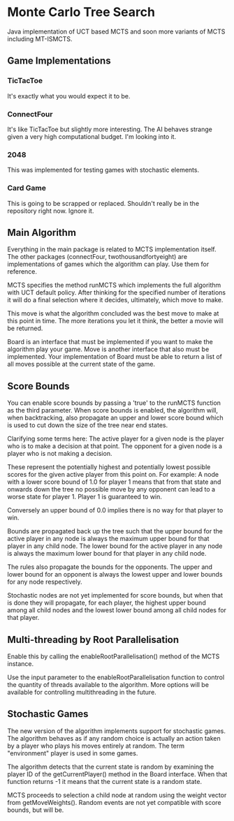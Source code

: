 # Monte Carlo Tree Search
Java implementation of UCT based MCTS and soon more variants of
MCTS including MT-ISMCTS.

## Game Implementations

### TicTacToe
It's exactly what you would expect it to be.

### ConnectFour
It's like TicTacToe but slightly more interesting. The AI behaves
strange given a very high computational budget. I'm looking into it.

### 2048
This was implemented for testing games with stochastic elements.

### Card Game
This is going to be scrapped or replaced. Shouldn't really be
in the repository right now. Ignore it.

## Main Algorithm
Everything in the main package is related to MCTS implementation
itself. The other packages (connectFour, twothousandfortyeight) 
are implementations of games which the algorithm can play. 
Use them for reference. 

MCTS specifies the method runMCTS which implements the 
full algorithm with UCT default policy. After thinking for
the specified number of iterations it will do a final selection
where it decides, ultimately, which move to make.

This move is what the algorithm concluded was the best move
to make at this point in time. The more iterations you
let it think, the better a movie will be returned.

Board is an interface that must be implemented if you want
to make the algorithm play your game. Move is another 
interface that also must be implemented. Your implementation
of Board must be able to return a list of all moves
possible at the current state of the game.

## Score Bounds
You can enable score bounds by passing a 'true' to
the runMCTS function as the third parameter. When score
bounds is enabled, the algorithm will, when backtracking,
also propagate an upper and lower score bound which is
used to cut down the size of the tree near end states.

Clarifying some terms here: The active player for a given
node is the player who is to make a decision at that point. 
The opponent for a given node is a player who is not making
a decision.

These represent the potentially highest and potentially
lowest possible scores for the given active player from this
point on. For example: A node with a lower score bound of
1.0 for player 1 means that from that state and onwards down 
the tree no possible move by any opponent can lead to a worse
state for player 1. Player 1 is guaranteed to win.

Conversely an upper bound of 0.0 implies there is no way
for that player to win.

Bounds are propagated back up the tree such that the
upper bound for the active player in any node is always
the maximum upper bound for that player in any child node. 
The lower bound for the active player in any node is always
the maximum lower bound for that player in any child node.

The rules also propagate the bounds for the opponents. The
upper and lower bound for an opponent is always the lowest
upper and lower bounds for any node respectively.

Stochastic nodes are not yet implemented for score bounds,
but when that is done they will propagate, for each player,
the highest upper bound among all child nodes and the lowest 
lower bound among all child nodes for that player.

## Multi-threading by Root Parallelisation
Enable this by calling the enableRootParallelisation() method of 
the MCTS instance.

Use the input parameter to the enableRootParallelisation
function to control the quantity of threads available to the 
algorithm. More options will be available for controlling 
multithreading in the future.

## Stochastic Games
The new version of the algorithm implements support for
stochastic games. The algorithm behaves as if any
random choice is actually an action taken by a player
who plays his moves entirely at random. The term
"environment" player is used in some games.

The algorithm detects that the current state is random
by examining the player ID of the getCurrentPlayer()
method in the Board interface. When that function returns
-1 it means that the current state is a random state.

MCTS proceeds to selection a child node at random using
the weight vector from getMoveWeights(). Random events 
are not yet compatible with score bounds, but will be.